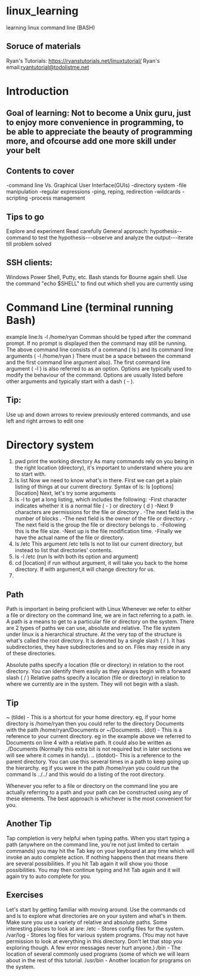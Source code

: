 # linux_learning
learning linux command line (BASH) 

## Soruce of materials
Ryan's Tutorials: https://ryanstutorials.net/linuxtutorial/
Ryan's email:ryantutorial@todolistme.net

# Introduction 
## Goal of learning: Not to become a Unix guru, just to enjoy more convenience in programming, to be able to appreciate the beauty of programming more, and ofcourse add one more skill under your belt

## Contents to cover
-command line Vs. Graphical User Interface(GUIs)
-directory system
-file manipulation
-regular expressions
-ping, reping, redirection
-wildcards
-scripting
-process management

## Tips to go
Explore and experiment
Read carefully
General approach: hypothesis--command to test the hypothesis---observe and analyze the output---iterate till problem solved

## SSH clients: 
Windows Power Shell, Putty, etc. 
Bash stands for Bourne again shell.
Use the command "echo $SHELL" to find out which shell you are currently using

# Command Line (terminal running Bash)
example line:ls -l /home/ryan
 Comman should be typed after the command prompt.
 If no prompt is displayed then the command may still be running.
 The above command line consists of a command ( ls ) and its command line arguments ( -l /home/ryan )
 There must be a space between the command and the first command line argument also). The first command line argument ( -l ) is also referred to as an option. Options are typically used to modify the behaviour of the command. Options are usually listed before other arguments and typically start with a dash ( - ).
 
 ## Tip:
 Use up and down arrows to review previously entered commands, and use left and right arrows to edit one
 
 # Directory system
 1. pwd  print the working directory
 As many commands rely on you being in the right location (directory), it's important to understand where you are to start with. 
 2. ls  list
 Now we need to know what's in there. First we can get a plain listing of things at our current directory. 
 Syntax of ls: ls [options][location]
 Next, let's try some arguments
 3. ls -l  to get a long listing, which includes the following:
-First character indicates whether it is a normal file ( - ) or directory ( d )
-Next 9 characters are permissions for the file or directory  .
-The next field is the number of blocks  .
-The next field is the owner of the file or directory  .
-The next field is the group the file or directory belongs to .
-Following this is the file size.
-Next up is the file modification time.
-Finally we have the actual name of the file or directory.
 5. ls /etc
 This argument /etc tells ls not to list our current directory, but instead to list that directories' contents. 
 6. ls -l /etc  (run ls with both its option and argument)
 7. cd [location] if run without argument, it will take you back to the home directory. If with argument,it will change directory for us. 
 8. 

## Path
Path is important in being proficient with Linux
Whenever we refer to either a file or directory on the command line, we are in fact referring to a path. ie. A path is a means to get to a particular file or directory on the system.
There are 2 types of paths we can use, absolute and relative.
The file system under linux is a hierarchical structure. At the very top of the structure is what's called the root directory. It is denoted by a single slash ( / ). It has subdirectories, they have subdirectories and so on. Files may reside in any of these directories. 

Absolute paths specify a location (file or directory) in relation to the root directory. You can identify them easily as they always begin with a forward slash ( / )
Relative paths specify a location (file or directory) in relation to where we currently are in the system. They will not begin with a slash.

## Tip
~ (tilde) - This is a shortcut for your home directory. eg, if your home directory is /home/ryan then you could refer to the directory Documents with the path /home/ryan/Documents or ~/Documents
. (dot) - This is a reference to your current directory. eg in the example above we referred to Documents on line 4 with a relative path. It could also be written as ./Documents (Normally this extra bit is not required but in later sections we will see where it comes in handy).
.. (dotdot)- This is a reference to the parent directory. You can use this several times in a path to keep going up the hierarchy. eg if you were in the path /home/ryan you could run the command ls ../../ and this would do a listing of the root directory.

Whenever you refer to a file or directory on the command line you are actually referring to a path and your path can be constructed using any of these elements. The best approach is whichever is the most convenient for you.

## Another Tip
Tap completion is very helpful when typing paths. 
When you start typing a path (anywhere on the command line, you're not just limited to certain commands) you may hit the Tab key on your keyboard at any time which will invoke an auto complete action. If nothing happens then that means there are several possibilities. If you hit Tab again it will show you those possibilities. You may then continue typing and hit Tab again and it will again try to auto complete for you.

## Exercises
Let's start by getting familiar with moving around. Use the commands cd and ls to explore what directories are on your system and what's in them. Make sure you use a variety of relative and absolute paths. Some interesting places to look at are:
/etc - Stores config files for the system.
/var/log - Stores log files for various system programs. (You may not have permission to look at everything in this directory. Don't let that stop you exploring though. A few error messages never hurt anyone.)
/bin - The location of several commonly used programs (some of which we will learn about in the rest of this tutorial.
/usr/bin - Another location for programs on the system.

